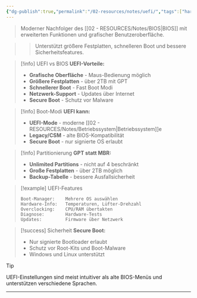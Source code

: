 ```yaml
---
{"dg-publish":true,"permalink":"/02-resources/notes/uefi/","tags":["hardware/firmware","software/system"],"noteIcon":"","updated":"2025-09-16T23:41:26.888+02:00"}
---
```



> Moderner Nachfolger des [[02 - RESOURCES/Notes/BIOS\|BIOS]] mit erweiterten Funktionen und grafischer Benutzeroberfläche.

>> Unterstützt größere Festplatten, schnelleren Boot und bessere Sicherheitsfeatures.

>[!info] UEFI vs BIOS
>**UEFI-Vorteile:**
>- **Grafische Oberfläche** - Maus-Bedienung möglich
>- **Größere Festplatten** - über 2TB mit GPT
>- **Schnellerer Boot** - Fast Boot Modi
>- **Netzwerk-Support** - Updates über Internet
>- **Secure Boot** - Schutz vor Malware

>[!info] Boot-Modi
>**UEFI kann:**
>- **UEFI-Mode** - moderne [[02 - RESOURCES/Notes/Betriebssystem\|Betriebssystem]]e
>- **Legacy/CSM** - alte BIOS-Kompatibilität
>- **Secure Boot** - nur signierte OS erlaubt

>[!info] Partitionierung
>**GPT statt MBR:**
>- **Unlimited Partitions** - nicht auf 4 beschränkt
>- **Große Festplatten** - über 2TB möglich
>- **Backup-Tabelle** - bessere Ausfallsicherheit

>[!example] UEFI-Features
>```
>Boot-Manager:    Mehrere OS auswählen
>Hardware-Info:   Temperaturen, Lüfter-Drehzahl
>Overclocking:    CPU/RAM übertakten
>Diagnose:        Hardware-Tests
>Updates:         Firmware über Netzwerk
>```

>[!success] Sicherheit
>**Secure Boot:**
>- Nur signierte Bootloader erlaubt
>- Schutz vor Root-Kits und Boot-Malware
>- Windows und Linux unterstützt

>[!tip] 
>UEFI-Einstellungen sind meist intuitiver als alte BIOS-Menüs und unterstützen verschiedene Sprachen.

---